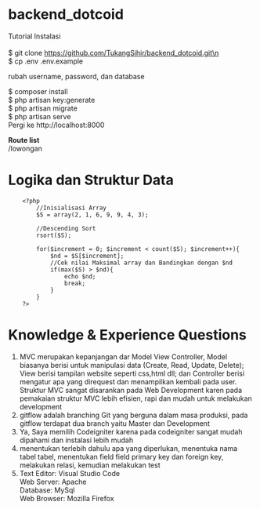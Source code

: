 # backend_dotcoid
Tutorial Instalasi<br><br>
    $ git clone https://github.com/TukangSihir/backend_dotcoid.git\n<br>
    $ cp .env .env.example<br>
        <p>rubah username, password, dan database</p>
    $ composer install<br>
    $ php artisan key:generate<br>
    $ php artisan migrate<br>
    $ php artisan serve<br>
    Pergi ke http://localhost:8000<br>
    
**Route list**<br>
/lowongan


# Logika dan Struktur Data

        <?php
            //Inisialisasi Array
            $S = array(2, 1, 6, 9, 9, 4, 3);

            //Descending Sort
            rsort($S);

            for($increment = 0; $increment < count($S); $increment++){
                $nd = $S[$increment];
                //Cek nilai Maksimal array dan Bandingkan dengan $nd
                if(max($S) > $nd){
                    echo $nd;
                    break;
                }
            }
        ?>

# Knowledge & Experience Questions

1. MVC merupakan kepanjangan dar Model View Controller, Model biasanya berisi untuk manipulasi data (Create, Read, Update,  Delete); View berisi tampilan website seperti css,html dll; dan Controller berisi mengatur apa yang direquest dan menampilkan kembali pada user. Struktur MVC sangat disarankan pada Web Development karen pada pemakaian struktur MVC lebih efisien, rapi dan mudah untuk melakukan development
2. gitflow adalah branching Git yang berguna dalam masa produksi, pada gitflow terdapat dua branch yaitu Master dan Development
3. Ya, Saya memilih Codeigniter karena pada codeigniter sangat mudah dipahami dan instalasi lebih mudah 
4. menentukan terlebih dahulu apa yang diperlukan, menentuka nama tabel tabel, menentukan field field primary key dan foreign key, melakukan relasi, kemudian melakukan test
5. Text Editor: Visual Studio Code<br>Web Server: Apache<br>Database: MySql<br>Web Browser: Mozilla Firefox
